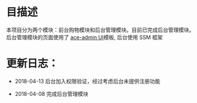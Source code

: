 # 目描述
本项目分为两个模块：前台购物模块和后台管理模块。目前已完成后台管理模块。  
后台管理模块的页面使用了 [ace-admin UI](http://ace.jeka.by/index.html)模板, 后台使用 SSM 框架
# 更新日志：
* 2018-04-13
后台加入权限验证，经过考虑后台未提供注册功能

* 2018-04-08
 完成后台管理模块